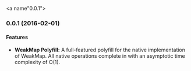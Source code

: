 <a name"0.0.1"></a>
### 0.0.1 (2016-02-01)

#### Features

* **WeakMap Polyfill:** A full-featured polyfill for the native implementation of WeakMap. All native operations complete in with an asymptotic time complexity of O(1).
